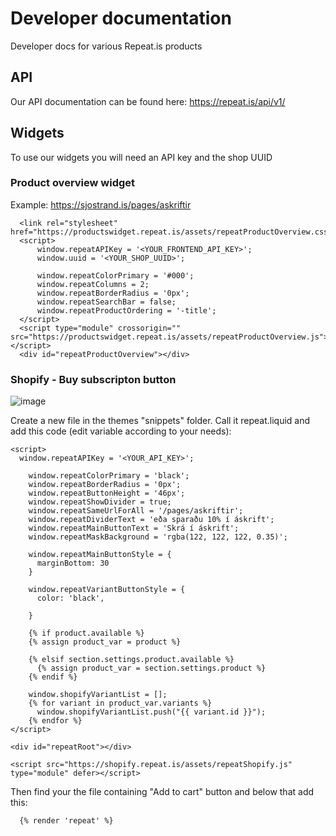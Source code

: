 # Developer documentation
Developer docs for various Repeat.is products

## API
Our API documentation can be found here:
https://repeat.is/api/v1/

## Widgets
To use our widgets you will need an API key and the shop UUID

### Product overview widget
Example: https://sjostrand.is/pages/askriftir

```
  <link rel="stylesheet" href="https://productswidget.repeat.is/assets/repeatProductOverview.css">
  <script>
      window.repeatAPIKey = '<YOUR_FRONTEND_API_KEY>';
      window.uuid = '<YOUR_SHOP_UUID>';
  
      window.repeatColorPrimary = '#000';
      window.repeatColumns = 2;
      window.repeatBorderRadius = '0px';
      window.repeatSearchBar = false;
      window.repeatProductOrdering = '-title';
  </script>
  <script type="module" crossorigin="" src="https://productswidget.repeat.is/assets/repeatProductOverview.js"></script>
  <div id="repeatProductOverview"></div>
```


### Shopify - Buy subscripton button 
![image](https://github.com/Repeat-is/developerDocs/assets/6918659/c718d327-fdf5-42e8-beaa-0b0367ce03b4)

Create a new file in the themes "snippets" folder. 
Call it repeat.liquid and add this code (edit variable according to your needs):

```
<script>
  window.repeatAPIKey = '<YOUR_API_KEY>';

	window.repeatColorPrimary = 'black';
	window.repeatBorderRadius = '0px';
	window.repeatButtonHeight = '46px';
	window.repeatShowDivider = true;
	window.repeatSameUrlForAll = '/pages/askriftir';
	window.repeatDividerText = 'eða sparaðu 10% í áskrift';
	window.repeatMainButtonText = 'Skrá í áskrift';
	window.repeatMaskBackground = 'rgba(122, 122, 122, 0.35)';

	window.repeatMainButtonStyle = {
	  marginBottom: 30
	}

	window.repeatVariantButtonStyle = {
	  color: 'black',

	}

	{% if product.available %}
	{% assign product_var = product %}

	{% elsif section.settings.product.available %}
	  {% assign product_var = section.settings.product %}
	{% endif %}

	window.shopifyVariantList = [];
	{% for variant in product_var.variants %}
	  window.shopifyVariantList.push("{{ variant.id }}");
	{% endfor %}
</script>

<div id="repeatRoot"></div>

<script src="https://shopify.repeat.is/assets/repeatShopify.js" type="module" defer></script>

```

Then find your the file containing "Add to cart" button and below that add this:

```
  {% render 'repeat' %}
```
